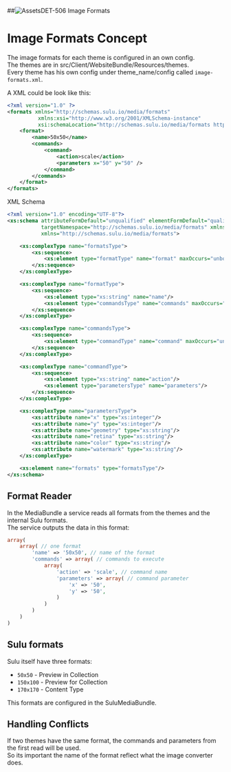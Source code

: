 ##![Assets](https://raw.github.com/massiveart/sulu-docs/master/system-requirements/images/assets.png)DET-506 Image Formats

# Image Formats Concept

The image formats for each theme is configured in an own config.  
The themes are in src/Client/WebsiteBundle/Resources/themes.  
Every theme has his own config under theme_name/config called `image-formats.xml`.


A XML could be look like this:

``` xml
<?xml version="1.0" ?>
<formats xmlns="http://schemas.sulu.io/media/formats"
          xmlns:xsi="http://www.w3.org/2001/XMLSchema-instance"
          xsi:schemaLocation="http://schemas.sulu.io/media/formats http://schemas.sulu.io/media/formats-1.0.xsd">
    <format>
        <name>50x50</name>
        <commands>
            <command>
                <action>scale</action>
                <parameters x="50" y="50" />
            </command>
        </commands>
    </format>
</formats>
```

XML Schema
``` xml
<?xml version="1.0" encoding="UTF-8"?>
<xs:schema attributeFormDefault="unqualified" elementFormDefault="qualified"
           targetNamespace="http://schemas.sulu.io/media/formats" xmlns:xs="http://www.w3.org/2001/XMLSchema"
           xmlns="http://schemas.sulu.io/media/formats">

    <xs:complexType name="formatsType">
        <xs:sequence>
            <xs:element type="formatType" name="format" maxOccurs="unbounded" minOccurs="1"/>
        </xs:sequence>
    </xs:complexType>

    <xs:complexType name="formatType">
        <xs:sequence>
            <xs:element type="xs:string" name="name"/>
            <xs:element type="commandsType" name="commands" maxOccurs="unbounded" minOccurs="1"/>
        </xs:sequence>
    </xs:complexType>

    <xs:complexType name="commandsType">
        <xs:sequence>
            <xs:element type="commandType" name="command" maxOccurs="unbounded" minOccurs="1"/>
        </xs:sequence>
    </xs:complexType>

    <xs:complexType name="commandType">
        <xs:sequence>
            <xs:element type="xs:string" name="action"/>
            <xs:element type="parametersType" name="parameters"/>
        </xs:sequence>
    </xs:complexType>

    <xs:complexType name="parametersType">
        <xs:attribute name="x" type="xs:integer"/>
        <xs:attribute name="y" type="xs:integer"/>
        <xs:attribute name="geometry" type="xs:string"/>
        <xs:attribute name="retina" type="xs:string"/>
        <xs:attribute name="color" type="xs:string"/>
        <xs:attribute name="watermark" type="xs:string"/>
    </xs:complexType>

    <xs:element name="formats" type="formatsType"/>
</xs:schema>

```

## Format Reader

In the MediaBundle a service reads all formats from the themes and the internal Sulu formats.  
The service outputs the data in this format:

``` php
array(
    array( // one format
        'name' => '50x50', // name of the format
        'commands' => array( // commands to execute
            array(
                'action' => 'scale', // command name
                'parameters' => array( // command parameter
                    'x' => '50',
                    'y' => '50',
                )
            )
        )
    )
)
```

## Sulu formats

Sulu itself have three formats:  
 - `50x50` - Preview in Collection
 - `150x100` - Preview for Collection
 - `170x170` - Content Type

This formats are configured in the SuluMediaBundle.  


## Handling Conflicts

If two themes have the same format, the commands and parameters from the first read will be used.  
So its important the name of the format reflect what the image converter does.
